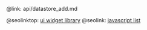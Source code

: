 @link: api/datastore_add.md

@seolinktop: [ui widget library](https://webix.com)
@seolink: [javascript list](https://webix.com/widget/list/)